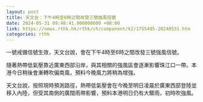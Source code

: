 ```yaml
---
layout: post
title: 天文台：下午4時至6時之間改發三號強風信號
date: 2024-05-31 09:48:41.000000000 +08:00
link: https://news.rthk.hk/rthk/ch/component/k2/1755495-20240531.htm
categories: rthk
---
```


一號戒備信號生效，天文台說，會在下午4時至6時之間改發三號強風信號。

隨著熱帶低氣壓靠近廣東西部沿岸，與其相關的強風區會逐漸影響珠江口一帶。本港今日稍後會漸轉吹偏南風，預料今晚風力將稍為增強。

天文台說，按照現時預測路徑，熱帶低氣壓會在今晚至明日凌晨於廣東西部登陸並移入內陸，但受其南側的廣闊雨帶影響，預料本港明日仍有大驟雨，初時吹強風。
